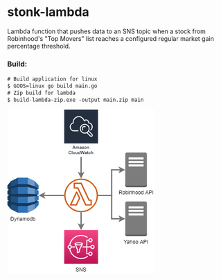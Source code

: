 # stonk-lambda

Lambda function that pushes data to an SNS topic when a stock from Robinhood's "Top Movers" list reaches a configured regular market gain percentage threshold.
### Build:

    # Build application for linux
    $ GOOS=linux go build main.go
    # Zip build for lambda
    $ build-lambda-zip.exe -output main.zip main

![diagram](docs/diagram.png)
